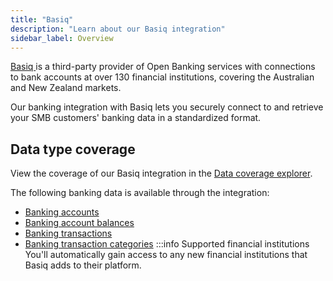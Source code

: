 ```yaml
---
title: "Basiq"
description: "Learn about our Basiq integration"
sidebar_label: Overview
---
```

<p>
<a class="external" href="https://basiq.io/" target="_blank">
  Basiq
</a> is a third-party provider of Open Banking services with connections to bank
accounts at over 130 financial institutions, covering the Australian and New Zealand
markets.</p>

Our banking integration with Basiq lets you securely connect to and retrieve your SMB customers' banking data in a standardized format.

## Data type coverage

View the coverage of our Basiq integration in the <a className="external" href="https://knowledge.codat.io/supported-features/banking?view=tab-by-integration&integrationKey=dxfm" target="_blank">Data coverage explorer</a>.

The following banking data is available through the integration:

- [Banking accounts](/banking-api#/schemas/banking-accounts)
- [Banking account balances](/banking-api#/schemas/banking-account-balances)
- [Banking transactions](/banking-api#/schemas/banking-transactions)
- [Banking transaction categories](/banking-api#/schemas/banking-transaction-categories)
  :::info Supported financial institutions
  You'll automatically gain access to any new financial institutions that Basiq adds to their platform.
